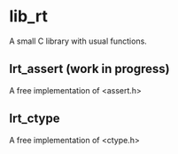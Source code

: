 # lib_rt
A small C library with usual functions.
## lrt_assert (work in progress)
A free implementation of <assert.h>
## lrt_ctype
A free implementation of <ctype.h>
